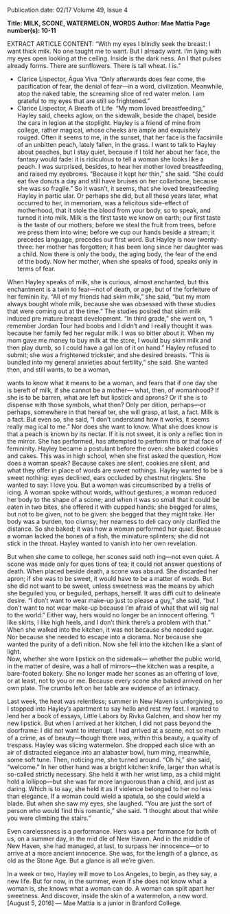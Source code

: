 Publication date: 02/17
Volume 49, Issue 4

**Title: MILK, SCONE, WATERMELON, WORDS**
**Author: Mae Mattia**
**Page number(s): 10-11**

EXTRACT ARTICLE CONTENT:
“With my eyes I blindly seek the breast: I want thick milk. 
No one taught me to want. But I already want. I’m lying 
with my eyes open looking at the ceiling. Inside is the dark­
ness. An I that pulses already forms. There are sunflowers. 
There is tall wheat. I is.” 
- Clarice Lispector, Água Viva
“Only afterwards does fear come, the pacification of fear, 
the denial of fear––in a word, civilization. Meanwhile, 
atop the naked table, the screaming slice of red water­
melon. I am grateful to my eyes that are still so frightened.” 
- Clarice Lispector, A Breath of Life 
“My mom loved breastfeeding,” Hayley said, 
cheeks aglow, on the sidewalk, beside the chapel, 
beside the cars in legion at the stoplight. Hayley 
is a friend of mine from college, rather magical, 
whose cheeks are ample and exquisitely rouged. Often it 
seems to me, in the sunset, that her face is the facsimile of 
an unbitten peach, lately fallen, in the grass. I want to talk 
to Hayley about peaches, but I stay quiet, because if I told 
her about her face, the fantasy would fade: it is ridiculous 
to tell a woman she looks like a peach. I was surprised, 
besides, to hear her mother loved breastfeeding, and 
raised my eyebrows. “Because it kept her thin,” she said. 
“She could eat five donuts a day and still have bruises on 
her collarbone, because she was so fragile.” So it wasn’t, 
it seems, that she loved breastfeeding Hayley in partic­
ular. Or perhaps she did, but all these years later, what 
occurred to her, in memoriam, was a felicitous side-effect 
of motherhood, that it stole the blood from your body, so 
to speak, and turned it into milk. Milk is the first taste we 
know on earth; our first taste is the taste of our mothers; 
before we steal the fruit from trees, before we press them 
into wine; before we cup our hands beside a stream; it 
precedes language, precedes our first word. But Hayley is 
now twenty-three: her mother has forgotten; it has been 
long since her daughter was a child. Now there is only 
the body, the aging body, the fear of the end of the body. 
Now her mother, when she speaks of food, speaks only in 
terms of fear. 

When Hayley speaks of milk, she is curious, almost 
enchanted, but this enchantment is a twin to fear—not 
of death, or age, but of the forfeiture of her feminin­
ity. “All of my friends had skim milk,” she said, “but 
my mom always bought whole milk, because she was 
obsessed with these studies that were coming out at the 
time.” The studies posited that skim milk induced pre­
mature breast development. “In third grade,” she went 
on, “I remember Jordan Tour had boobs and I didn’t 
and I really thought it was because her family fed her 
regular milk. I was so bitter about it. When my mom 
gave me money to buy milk at the store, I would buy 
skim milk and then play dumb, so I could have a gal­
lon of it on hand.” Hayley refused to submit; she was 
a frightened trickster, and she desired breasts. “This is 
bundled into my general anxieties about fertility,” she 
said. She wanted then, and still wants, to be a woman, 


wants to know what it means to be a woman, and fears 
that if one day she is bereft of milk, if she cannot be a 
mother— what, then, of womanhood? If she is to be 
barren, what are left but lipstick and aprons? Or if she 
is to dispense with those symbols, what then? Only per­
dition, perhaps—or perhaps, somewhere in that hereaf­
ter, she will grasp, at last, a fact.
Milk is a fact. But even so, she said, “I don’t 
understand how it works, it seems really mag­
ical to me.” Nor does she want to know. What 
she does know is that a peach is known by its 
nectar. If it is not sweet, it is only a reflec­
tion in the mirror. She has performed, has attempted to 
perform this or that face of femininity. Hayley became 
a postulant before the oven: she baked cookies and 
cakes. This was in high school, when she first asked the 
question, How does a woman speak? Because cakes are 
silent, cookies are silent, and what they offer in place of 
words are sweet nothings. Hayley wanted to be a sweet 
nothing: eyes declined, ears occluded by chestnut 
ringlets. She wanted to say: I love you. But a woman 
was circumscribed by a trellis of icing. A woman spoke 
without words, without gestures; a woman reduced her 
body to the shape of a scone; and when it was so small 
that it could be eaten in two bites, she offered it with 
cupped hands; she begged for alms, but not to be given, 
not to be given: she begged that they might take. Her 
body was a burden, too clumsy; her nearness to deli­
cacy only clarified the distance. So she baked; it was 
how a woman performed her quiet. Because a woman 
lacked the bones of a fish, the miniature splinters; she 
did not stick in the throat. Hayley wanted to vanish into 
her own revelation. 

But when she came to college, her scones said noth­
ing—not even quiet. A scone was made only for ques­
tions of tea; it could not answer questions of death. 
When placed beside death, a scone was absurd. She 
discarded her apron; if she was to be sweet, it would 
have to be a matter of words. But she did not want to 
be sweet, unless sweetness was the means by which she 
beguiled you, or beguiled, perhaps, herself. It was diffi­
cult to delineate desire. “I don’t want to wear make-up 
just to please a guy,” she said, “but I don’t want to not 
wear make-up because I’m afraid of what that will sig­
nal to the world.” Either way, hers would no longer be 
an innocent offering. “I like skirts, I like high heels, 
and I don’t think there’s a problem with that.” When 
she walked into the kitchen, it was not because she 
needed sugar.  Nor because she needed to escape into 
a diorama.  Nor because she wanted the purity of a defi­
nition.  Now she fell into the kitchen like a slant of light.  
Now, whether she wore lipstick on the sidewalk—
whether the public world, in the matter of desire, was a 
hall of mirrors—the kitchen was a respite, a bare-footed 
bakery. She no longer made her scones as an offering of 
love, or at least, not to you or me. Because every scone 
she baked arrived on her own plate. The crumbs left on 
her table are evidence of an intimacy. 

Last week, the heat was relentless; 
summer in New Haven is unforgiving, 
so I stopped into Hayley’s apartment to 
say hello and rest my feet. I wanted to lend 
her a book of essays, Little Labors by Rivka 
Galchen, and show her my new lipstick. But 
when I arrived at her kitchen, I did not pass beyond the 
doorframe: I did not want to interrupt. I had arrived at 
a scene, not so much of a crime, as of beauty—though 
there was, within this beauty, a quality of trespass. Hayley 
was slicing watermelon. She dropped each slice with an 
air of distracted elegance into an alabaster bowl, hum­
ming, meanwhile, some soft tune. Then, noticing me, 
she turned around. “Oh hi,” she said, “welcome.” In her 
other hand was a bright kitchen knife, larger than what is 
so-called strictly necessary. She held it with her wrist limp, 
as a child might hold a lollipop—but she was far more 
languorous than a child, and just as daring. Which is to 
say, she held it as if violence belonged to her no less than 
elegance. If a woman could wield a spatula, so she could 
wield a blade. But when she saw my eyes, she laughed. 
“You are just the sort of person who would find this 
romantic,” she said. “I thought about that while you were 
climbing the stairs.” 

Even carelessness is a performance. Hers was a per­
formance for both of us, on a summer day, in the mid­
dle of New Haven. And in the middle of New Haven, 
she had managed, at last, to surpass her innocence—or 
to arrive at a more ancient innocence. She was, for the 
length of a glance, as old as the Stone Age. But a glance 
is all we’re given. 

In a week or two, Hayley will move to Los Angeles, 
to begin, as they say, a new life. But for now, in the 
summer, even if she does not know what a woman is, 
she knows what a woman can do. A woman can split 
apart her sweetness. And discover, inside the skin of a 
watermelon, a new word. 
[August 5, 2016]
— Mae Mattia is a junior 
in Branford College.